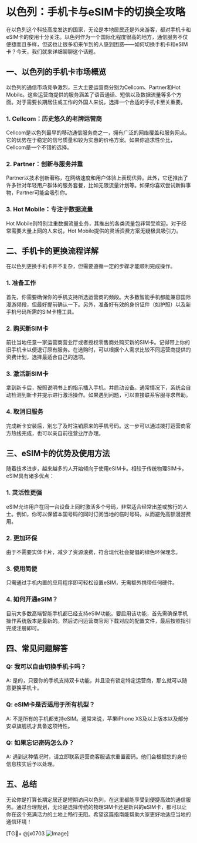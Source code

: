 # 以色列：手机卡与eSIM卡的切换全攻略

在以色列这个科技高度发达的国家，无论是本地居民还是外来游客，都对手机卡和eSIM卡的使用十分关注。以色列作为一个国际化程度很高的地方，通信服务不仅便捷而且多样，但这也让很多初来乍到的人感到困惑——如何切换手机卡和eSIM卡？今天，我们就来详细聊聊这个话题。

## 一、以色列的手机卡市场概览

以色列的通信市场竞争激烈，三大主要运营商分别为Cellcom、Partner和Hot Mobile。这些运营商提供的服务涵盖了语音通话、短信以及数据流量等多个方面。对于需要长期居住或工作的外国人来说，选择一个合适的手机卡至关重要。

### 1. Cellcom：历史悠久的老牌运营商
Cellcom是以色列最早的移动通信服务商之一，拥有广泛的网络覆盖和服务网点。它的优势在于稳定的信号质量和较为实惠的价格方案。如果你追求性价比，Cellcom是一个不错的选择。

### 2. Partner：创新与服务并重
Partner以技术创新著称，在网络速度和用户体验上表现优异。此外，它还推出了许多针对年轻用户群体的服务套餐，比如无限流量计划等。如果你喜欢尝试新鲜事物，Partner可能会吸引你。

### 3. Hot Mobile：专注于数据流量
Hot Mobile则特别注重数据流量业务，其推出的各类流量包非常受欢迎。对于经常需要大量上网的人来说，Hot Mobile提供的灵活资费方案无疑极具吸引力。

## 二、手机卡的更换流程详解

在以色列更换手机卡并不复杂，但需要遵循一定的步骤才能顺利完成操作。

### 1. 准备工作
首先，你需要确保你的手机支持所选运营商的频段。大多数智能手机都能兼容国际漫游频段，但最好提前确认一下。另外，准备好有效的身份证件（如护照）以及新手机号码所需的SIM卡槽工具。

### 2. 购买新SIM卡
前往当地任意一家运营商营业厅或者授权零售商处购买新的SIM卡。记得带上你的旧手机卡以便退订原有服务。在选购时，可以根据个人需求比较不同运营商提供的资费计划，选择最适合自己的选项。

### 3. 激活新SIM卡
拿到新卡后，按照说明书上的指示插入手机，并启动设备。通常情况下，系统会自动检测到新卡并提示进行激活操作。如果遇到问题，可以直接联系客服寻求帮助。

### 4. 取消旧服务
完成新卡安装后，别忘了及时注销原来的手机号码。这一步可以通过拨打运营商官方热线完成，也可以亲自前往营业厅办理。

## 三、eSIM卡的优势及使用方法

随着技术进步，越来越多的人开始倾向于使用eSIM卡。相较于传统物理SIM卡，eSIM具有诸多优点：

### 1. 灵活性更强
eSIM允许用户在同一台设备上同时激活多个号码，非常适合经常出差或旅行的人士。例如，你可以保留本国号码的同时订阅当地的临时号码，从而避免高额漫游费用。

### 2. 更加环保
由于不需要实体卡片，减少了资源浪费，符合现代社会提倡的绿色环保理念。

### 3. 使用简便
只需通过手机内置的应用程序即可轻松设置eSIM，无需额外携带任何硬件。

### 4. 如何开通eSIM？
目前大多数高端智能手机都已经支持eSIM功能。要启用该功能，首先需确保手机操作系统版本是最新的。然后访问运营商官网下载对应的配置文件，最后按照指引完成注册即可。

## 四、常见问题解答

### Q: 我可以自由切换手机卡吗？
A: 是的，只要你的手机支持双卡功能，并且没有锁定特定运营商，那么就可以随意更换手机卡。

### Q: eSIM卡是否适用于所有机型？
A: 不是所有的手机都支持eSIM。通常来说，苹果iPhone XS及以上版本以及部分安卓旗舰机才具备这项特性。

### Q: 如果忘记密码怎么办？
A: 遇到这种情况时，请立即联系运营商客服请求重置密码。他们会根据您的身份信息核实后予以处理。

## 五、总结

无论你是打算长期定居还是短期访问以色列，在这里都能享受到便捷高效的通信服务。通过合理规划，无论是选择传统的物理SIM卡还是新兴的eSIM卡，都可以让你在这个充满活力的土地上畅行无阻。希望这篇指南能帮助大家更好地适应当地的通信环境！

[TG💪+ @jx0703 ![Image](https://github.com/user-attachments/assets/dbca1d08-cadb-493c-b0ec-ad6f7a83f270)]
